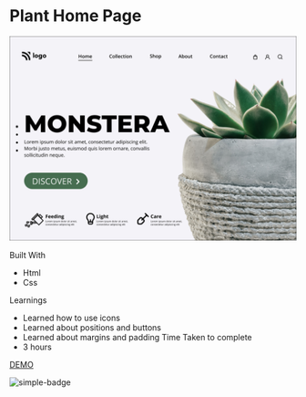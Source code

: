 # Plant Home Page

![Image](./6.png)

Built With
- Html
- Css

Learnings
- Learned how to use icons
- Learned about positions and buttons
- Learned about margins and padding
Time Taken to complete
- 3 hours

[DEMO](https://hemanth-plant-homepage.netlify.app)

![simple-badge](https://img.shields.io/badge/HTML-CSS-green)